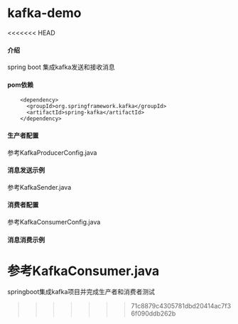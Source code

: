 # kafka-demo
<<<<<<< HEAD

#### 介绍
spring boot 集成kafka发送和接收消息

#### pom依赖
````
    <dependency>
	  <groupId>org.springframework.kafka</groupId>
	  <artifactId>spring-kafka</artifactId>
    </dependency>
````
#### 生产者配置
参考KafkaProducerConfig.java

#### 消息发送示例
参考KafkaSender.java

#### 消费者配置
参考KafkaConsumerConfig.java

#### 消息消费示例
参考KafkaConsumer.java
=======
springboot集成kafka项目并完成生产者和消费者测试
>>>>>>> 71c8879c4305781dbd20414ac7f36f090ddb262b
